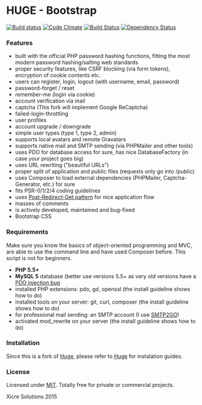 # HUGE - Bootstrap

[![Build status](https://ci.appveyor.com/api/projects/status/1ubs2v5ux5khorut/branch/master?svg=true)](https://ci.appveyor.com/project/afermon/huge-bootstrap/branch/master)
[![Code Climate](https://codeclimate.com/github/xicre/huge-bootstrap/badges/gpa.svg)](https://codeclimate.com/github/xicre/huge-bootstrap)
[![Build Status](https://travis-ci.org/xicre/huge-bootstrap.svg?branch=master)](https://travis-ci.org/xicre/huge-bootstrap)
[![Dependency Status](https://www.versioneye.com/user/projects/563fef2e4d415e001b0003de/badge.svg?style=flat)](https://www.versioneye.com/user/projects/563fef2e4d415e001b0003de)

### Features 
* built with the official PHP password hashing functions, fitting the most modern password hashing/salting web standards
* proper security features, like CSRF blocking (via form tokens), encryption of cookie contents etc.
* users can register, login, logout (with username, email, password)
* password-forget / reset
* remember-me (login via cookie)
* account verification via mail
* captcha (This fork will implement Google ReCaptcha)
* failed-login-throttling
* user profiles
* account upgrade / downgrade
* simple user types (type 1, type 2, admin)
* supports local avatars and remote Gravatars
* supports native mail and SMTP sending (via PHPMailer and other tools)
* uses PDO for database access for sure, has nice DatabaseFactory (in case your project goes big) 
* uses URL rewriting ("beautiful URLs")
* proper split of application and public files (requests only go into /public)
* uses Composer to load external dependencies (PHPMailer, Captcha-Generator, etc.) for sure
* fits PSR-0/1/2/4 coding guidelines
* uses [Post-Redirect-Get pattern](https://en.wikipedia.org/wiki/Post/Redirect/Get) for nice application flow
* masses of comments
* is actively developed, maintained and bug-fixed
* Bootstrap CSS

### Requirements <a name="requirements"></a>

Make sure you know the basics of object-oriented programming and MVC, are able to use the command line and have
used Composer before. This script is not for beginners.

* **PHP 5.5+**
* **MySQL 5** database (better use versions 5.5+ as very old versions have a [PDO injection bug](http://stackoverflow.com/q/134099/1114320)
* installed PHP extensions: pdo, gd, openssl (the install guideline shows how to do)
* installed tools on your server: git, curl, composer (the install guideline shows how to do)
* for professional mail sending: an SMTP account (I use [SMTP2GO](http://www.smtp2go.com/?s=devmetal))
* activated mod_rewrite on your server (the install guideline shows how to do)

### Installation

Since this is a fork of [Huge](https://github.com/panique/huge), please refer to [Huge](https://github.com/panique/huge) for instalation guides.

### License <a name="license"></a>

Licensed under [MIT](http://www.opensource.org/licenses/mit-license.php). 
Totally free for private or commercial projects.

Xicre Solutions 2015

